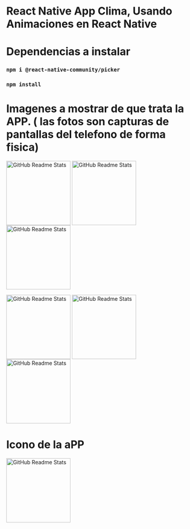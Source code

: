 # React Native App Clima, Usando Animaciones en React Native


# Dependencias a instalar
### `npm i @react-native-community/picker`
### `npm install`


# Imagenes a mostrar de que trata la APP. ( las fotos son capturas de pantallas del telefono de forma fisica)

<img width="170px" src="https://user-images.githubusercontent.com/46203192/114285752-d8ab6000-9a16-11eb-8472-5761c4339bf7.jpeg" align="center" alt="GitHub Readme Stats" /> <img width="170px" src="https://user-images.githubusercontent.com/46203192/114285775-f5479800-9a16-11eb-93f0-cabf77a65b37.jpeg" align="center" alt="GitHub Readme Stats" />  <img width="170px" src="https://user-images.githubusercontent.com/46203192/114285783-04c6e100-9a17-11eb-8878-88be23b4b947.jpeg" align="center" alt="GitHub Readme Stats" /> 

<img width="170px" src="https://user-images.githubusercontent.com/46203192/114285807-258f3680-9a17-11eb-852e-7f615cc67493.jpeg" align="center" alt="GitHub Readme Stats" /> <img width="170px" src="https://user-images.githubusercontent.com/46203192/114285815-38097000-9a17-11eb-98f1-76a52c8485c6.jpeg" align="center" alt="GitHub Readme Stats" /> <img width="170px" src="https://user-images.githubusercontent.com/46203192/114285838-55d6d500-9a17-11eb-9e97-0630192e5347.jpeg" align="center" alt="GitHub Readme Stats" /> 


# Icono de la aPP
<img width="170px" src="https://user-images.githubusercontent.com/46203192/114285879-bf56e380-9a17-11eb-9bfe-f61265923e1d.jpeg" align="center" alt="GitHub Readme Stats" />


